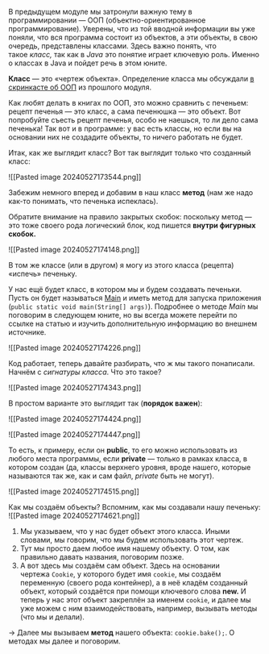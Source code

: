 
В предыдущем модуле мы затронули важную тему в программировании — ООП (объектно-ориентированное программирование). Уверены, что из той вводной информации вы уже поняли, что вся программа состоит из объектов, а эти объекты, в свою очередь, представлены классами. Здесь важно понять, что такое _класс,_ так как в _Java_ это понятие играет ключевую роль. Именно о классах в Java и пойдет речь в этом юните.

**Класс** — это «чертеж объекта». Определение класса мы обсуждали [в скринкасте об ООП](https://lms.skillfactory.ru/courses/course-v1:SkillFactory+JAVA-14M+2021/courseware/43ba53e72a324cb287295cc7d13f402e/8b92799ec55c45a3aacda4e8d15769b0/3?activate_block_id=block-v1%3ASkillFactory%2BJAVA-14M%2B2021%2Btype%40vertical%2Bblock%4062fd626656324eb886bc7c0d5ced3af0#OOP-screencast) из прошлого модуля.

Как любят делать в книгах по ООП, это можно сравнить с печеньем: рецепт печенья — это класс, а сама печенюшка — это объект. Вот попробуйте съесть рецепт печенья, особо не наешься, то ли дело сама печенька! Так вот и в программе: у вас есть классы, но если вы на основании них не создадите объекты, то ничего работать не будет.

Итак, как же выглядит класс? Вот так выглядит только что созданный класс:

![[Pasted image 20240527173544.png]]


Забежим немного вперед и добавим в наш класс **метод** (нам же надо как-то понимать, что печенька испеклась).

Обратите внимание на правило закрытых скобок: поскольку метод — это тоже своего рода логический блок, код пишется **внутри фигурных скобок.**

![[Pasted image 20240527174148.png]]

В том же классе (или в другом) я могу из этого класса (рецепта) «испечь» печеньку.

У нас ещё будет класс, в котором мы и будем создавать печеньки. Пусть он будет называться [Main](https://zen.yandex.ru/media/id/5cdfbf8712af1f00b343981a/java09-metody-5cf2b634f0f8fa00b073b20c) и иметь метод для запуска приложения (`public static void main(String[] args)`). Подробнее о методе _Main_ мы поговорим в следующем юните, но вы всегда можете перейти по ссылке на статью и изучить дополнительную информацию во внешнем источнике.

![[Pasted image 20240527174226.png]]


Код работает, теперь давайте разбирать, что ж мы такого понаписали. Начнём с _сигнатуры класса_. Что это такое?

![[Pasted image 20240527174343.png]]

В простом варианте это выглядит так (**порядок важен**):

![[Pasted image 20240527174424.png]]

![[Pasted image 20240527174447.png]]

То есть, к примеру, если он **public**, то его можно использовать из любого места программы, если **private** — только в рамках класса, в котором создан (да, классы верхнего уровня, вроде нашего, которые называются так же, как и сам файл, _private_ быть не могут).

![[Pasted image 20240527174515.png]]


Как мы создаём объекты? Вспомним, как мы создавали нашу печеньку:
![[Pasted image 20240527174621.png]]

1. Мы указываем, что у нас будет объект этого класса. Иными словами, мы говорим, что мы будем использовать этот чертеж.
2. Тут мы просто даем любое имя нашему объекту. О том, как правильно давать названия, поговорим позже.
3. А вот здесь мы создаём сам объект. Здесь на основании чертежа `Cookie`, у которого будет имя `cookie`, мы создаём переменную (своего рода контейнер), а в неё кладём созданный объект, который создаётся при помощи ключевого слова **new.** И теперь у нас этот объект закреплён за именем `cookie`, и далее мы уже можем с ним взаимодействовать, например, вызывать методы (что мы и делали).

→ Далее мы вызываем **метод** нашего объекта: `cookie.bake();`. О методах мы далее и поговорим.



